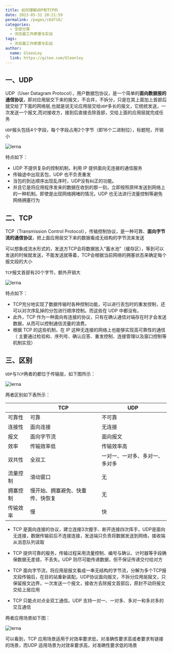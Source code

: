 ```yaml
---
title: 如何理解UDP和TCP的
date: 2023-05-31 20:21:59
permalink: /pages/c6d716/
categories:
  - 全部分类
  - 浏览器工作原理与实战
tags:
  - 浏览器工作原理与实战
author: 
  name: GleenLey
  link: https://gitee.com/Gleenley
---
```



## 一、UDP

UDP（User Datagram Protocol），用户数据包协议，是一个简单的**面向数据报的通信协议**，即对应用层交下来的报文，不合并，不拆分，只是在其上面加上首部后就交给了下面的网络层,也就是说无论应用层交给`UDP`多长的报文，它统统发送，一次发送一个报文,而对接收方，接到后直接去除首部，交给上面的应用层就完成任务

<!-- more -->

`UDP`报头包括4个字段，每个字段占用2个字节（即16个二进制位），标题短，开销小

![lerna](/learing_record/images/udp01.avif)



特点如下：

- UDP 不提供复杂的控制机制，利用 IP 提供面向无连接的通信服务
- 传输途中出现丢包，UDP 也不负责重发
- 当包的到达顺序出现乱序时，UDP没有纠正的功能。
- 并且它是将应用程序发来的数据在收到的那一刻，立即按照原样发送到网络上的一种机制。即使是出现网络拥堵的情况，UDP 也无法进行流量控制等避免网络拥塞行为



## 二、TCP

TCP（Transmission Control Protocol），传输控制协议，是一种可靠、**面向字节流的通信协议**，把上面应用层交下来的数据看成无结构的字节流来发送

可以想象成流水形式的，发送方TCP会将数据放入“蓄水池”（缓存区），等到可以发送的时候就发送，不能发送就等着，TCP会根据当前网络的拥塞状态来确定每个报文段的大小

`TCP`报文首部有20个字节，额外开销大

![lerna](/learing_record/images/udp02.avif)



特点如下：

- TCP充分地实现了数据传输时各种控制功能，可以进行丢包时的重发控制，还可以对次序乱掉的分包进行顺序控制。而这些在 UDP 中都没有。
- 此外，TCP 作为一种面向有连接的协议，只有在确认通信对端存在时才会发送数据，从而可以控制通信流量的浪费。
- 根据 TCP 的这些机制，在 IP 这种无连接的网络上也能够实现高可靠性的通信（ 主要通过检验和、序列号、确认应答、重发控制、连接管理以及窗口控制等机制实现）



## 三、区别

`UDP`与`TCP`两者的都位于传输层，如下图所示：

![lerna](/learing_record/images/udp03.avif)

两者区别如下表所示：

|          | TCP                              | UDP                            |
| -------- | -------------------------------- | ------------------------------ |
| 可靠性   | 可靠                             | 不可靠                         |
| 连接性   | 面向连接                         | 无连接                         |
| 报文     | 面向字节流                       | 面向报文                       |
| 效率     | 传输效率低                       | 传输效率高                     |
| 双共性   | 全双工                           | 一对一、一对多、多对一、多对多 |
| 流量控制 | 滑动窗口                         | 无                             |
| 拥塞控制 | 慢开始、拥塞避免、快重传、快恢复 | 无                             |
| 传输效率 | 慢                               | 快                             |

- TCP 是面向连接的协议，建立连接3次握手、断开连接四次挥手，UDP是面向无连接，数据传输前后不连接连接，发送端只负责将数据发送到网络，接收端从消息队列读取
- TCP 提供可靠的服务，传输过程采用流量控制、编号与确认、计时器等手段确保数据无差错，不丢失。UDP 则尽可能传递数据，但不保证传递交付给对方
- TCP 面向字节流，将应用层报文看成一串无结构的字节流，分解为多个TCP报文段传输后，在目的站重新装配。UDP协议面向报文，不拆分应用层报文，只保留报文边界，一次发送一个报文，接收方去除报文首部后，原封不动将报文交给上层应用

- TCP 只能点对点全双工通信。UDP 支持一对一、一对多、多对一和多对多的交互通信

两者应用场景如下图：

![lerna](/learing_record/images/udp04.avif)

可以看到，TCP 应用场景适用于对效率要求低，对准确性要求高或者要求有链接的场景，而UDP 适用场景为对效率要求高，对准确性要求低的场景

